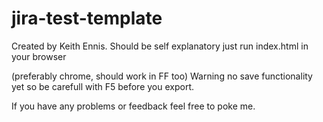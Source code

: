# jira-test-template
Created by Keith Ennis.
Should be self explanatory just run index.html in your browser

(preferably chrome, should work in FF too)
Warning no save functionality yet so be carefull with F5 before you export.

If you have any problems or feedback feel free to poke me.
